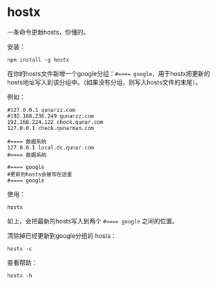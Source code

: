 hostx
===========

一条命令更新hosts，你懂的。

安装：

    npm install -g hostx

在你的hosts文件新增一个google分组：`#==== google`，用于hostx把更新的hosts地址写入到该分组中。（如果没有分组，则写入hosts文件的末尾）。

例如：

    #127.0.0.1 qunarzz.com
    #192.168.236.249 qunarzz.com
    192.168.224.122 check.qunar.com
    127.0.0.1 check.qunarman.com

    #==== 数据系统
    127.0.0.1 local.dc.qunar.com
    #==== 数据系统

    #==== google
    #更新的hosts会被写在这里
    #==== google


使用：

    hostx

如上，会把最新的hosts写入到两个 `#==== google` 之间的位置。

清除掉已经更新到google分组的 hosts：

    hostx -c

查看帮助：

    hostx -h
